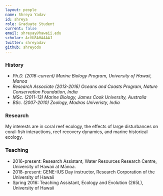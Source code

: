 ```yaml
---
layout: people
name: Shreya Yadav
id: shreya
role: Graduate Student
current: false
email: shreyay@hawaii.edu
scholar: AcVU8A0AAAAJ
twitter: shreyadav
github: shreyodo
---
```


### History

- *Ph.D. (2016-current) Marine Biology Program, University of Hawaii, Manoa*
- *Research Associate (2013-2016) Oceans and Coasts Program, Nature Conservation Foundation, India*
- *MSc. (2011-13) Marine Biology, James Cook University, Australia*
- *BSc. (2007-2010) Zoology, Madras Univeristy, India*

### Research

My interests are in coral reef ecology, the effects of large disturbances on coral-fish interactions, reef recovery dynamics, and marine historical ecology.

### Teaching

- 2016-present: Research Assistant, Water Resources Research Centre, University of Hawaii at Mānoa.
- 2018-present: GENE-IUS Day instructor,	Research Corporation of the University of Hawaii					
- Spring 2016: Teaching Assistant, Ecology and Evolution (265L), University of Hawaii
